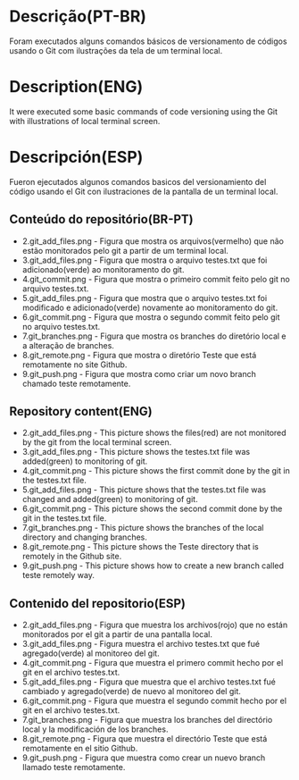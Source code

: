 # Descrição(PT-BR)
Foram executados alguns comandos básicos de versionamento de códigos usando o Git com ilustrações da tela de um terminal local.

# Description(ENG)
It were executed some basic commands of code versioning using the Git with illustrations of local terminal screen.

# Descripción(ESP)
Fueron ejecutados algunos comandos basicos del versionamiento del código usando el Git con ilustraciones de la pantalla de un terminal local.

## Conteúdo do repositório(BR-PT)
+ 2.git_add_files.png - Figura que mostra os arquivos(vermelho) que não estão monitorados pelo git a partir de um terminal local. 
+ 3.git_add_files.png - Figura que mostra o arquivo testes.txt que foi adicionado(verde) ao monitoramento do git.
+ 4.git_commit.png - Figura que mostra o primeiro commit feito pelo git no arquivo testes.txt.
+ 5.git_add_files.png - Figura que mostra que o arquivo testes.txt foi modificado e adicionado(verde) novamente ao monitoramento do git.
+ 6.git_commit.png - Figura que mostra o segundo commit feito pelo git no arquivo testes.txt.
+ 7.git_branches.png - Figura que mostra os branches do diretório local e a alteração de branches.
+ 8.git_remote.png - Figura que mostra o diretório Teste que está remotamente no site Github.
+ 9.git_push.png - Figura que mostra como criar um novo branch chamado teste remotamente.

## Repository content(ENG)
+ 2.git_add_files.png - This picture shows the files(red) are not monitored by the git from the local terminal screen.
+ 3.git_add_files.png - This picture shows the testes.txt file was added(green) to monitoring of git.
+ 4.git_commit.png - This picture shows the first commit done by the git in the testes.txt file.
+ 5.git_add_files.png - This picture shows that the testes.txt file was changed and added(green) to monitoring of git.
+ 6.git_commit.png - This picture shows the second commit done by the git in the testes.txt file.
+ 7.git_branches.png - This picture shows the branches of the local directory and changing branches. 
+ 8.git_remote.png - This picture shows the Teste directory that is remotely in the Github site.
+ 9.git_push.png - This picture shows how to create a new branch called teste remotely way. 

## Contenido del repositorio(ESP)
+ 2.git_add_files.png - Figura que muestra los archivos(rojo) que no están monitorados por el git a partir de una pantalla local.
+ 3.git_add_files.png - Figura muestra el archivo testes.txt que fué agregado(verde) al monitoreo del git.
+ 4.git_commit.png - Figura que muestra el primero commit hecho por el git en el archivo testes.txt.
+ 5.git_add_files.png - Figura que muestra que el archivo testes.txt fué cambiado y agregado(verde) de nuevo al monitoreo del git. 
+ 6.git_commit.png - Figura que muestra el segundo commit hecho por el git en el archivo testes.txt.
+ 7.git_branches.png - Figura que muestra los branches del directório local y la modificación de los branches.
+ 8.git_remote.png - Figura que muestra el directório Teste que está remotamente en el sitio Github.
+ 9.git_push.png - Figura que muestra como crear un nuevo branch llamado teste remotamente.
